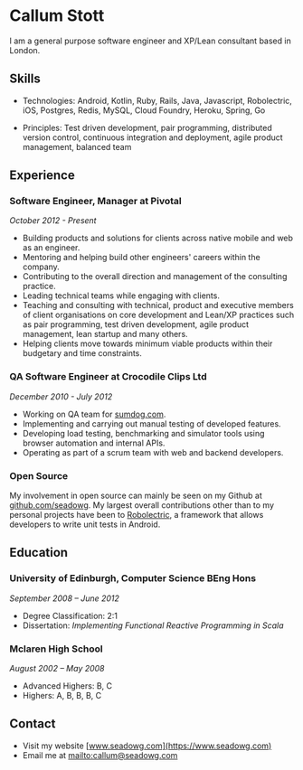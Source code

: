 # Callum Stott

I am a general purpose software engineer and XP/Lean
consultant based in London.

## Skills

* Technologies: Android, Kotlin, Ruby, Rails, Java,
Javascript, Robolectric, iOS, Postgres, Redis, MySQL,
Cloud Foundry, Heroku, Spring, Go

* Principles: Test driven development, pair programming,
distributed version control, continuous integration and
deployment, agile product management, balanced team

## Experience

### Software Engineer, Manager at Pivotal

*October 2012 - Present*

* Building products and solutions for clients across
native mobile and web as an engineer.
* Mentoring and helping build other engineers' careers within
the company.
* Contributing to the overall direction and management of
the consulting practice.
* Leading technical teams while engaging with clients.
* Teaching and consulting with technical, product and
executive members of client organisations on core
development and Lean/XP practices such as pair programming,
test driven development, agile product management, lean startup and
many others.
* Helping clients move towards minimum viable products
within their budgetary and time constraints.

### QA Software Engineer at Crocodile Clips Ltd

*December 2010 - July 2012*

* Working on QA team for [sumdog.com](http://sumdog.com).
* Implementing and carrying out manual testing of
developed features.
* Developing load testing, benchmarking and simulator
tools using
browser automation and internal APIs.
* Operating as part of a scrum team with web and backend
developers.

### Open Source

My involvement in open source can mainly be seen on my
Github at
[github.com/seadowg](http://github.com/seadowg). My
largest overall contributions other
than to my personal projects have been to [Robolectric](http://github.com/robolectric), a
framework that allows developers
to write unit tests in Android.

## Education

### University of Edinburgh, Computer Science BEng Hons

*September 2008 – June 2012*

* Degree Classification: 2:1
* Dissertation: *Implementing Functional Reactive
Programming in Scala*

### Mclaren High School

*August 2002 – May 2008*

* Advanced Highers: B, C
* Highers: A, B, B, B, C

## Contact

* Visit my website [www.seadowg.com](https://www.seadowg.com)
* Email me at <mailto:callum@seadowg.com>
